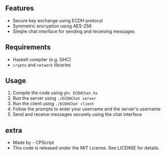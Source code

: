 ## Features

* Secure key exchange using ECDH protocol
* Symmetric encryption using AES-256
* Simple chat interface for sending and receiving messages

## Requirements

* Haskell compiler (e.g. GHC)
* `crypto` and `network` libraries

## Usage

1. Compile the code using `ghc ECDHChat.hs`
2. Run the server using `./ECDHChat server`
3. Run the client using `./ECDHChat client`
4. Follow the prompts to enter your username and the server's username
5. Send and receive messages securely using the chat interface

## extra
* Made by - CPScript
* This code is released under the MIT License. See LICENSE for details.
